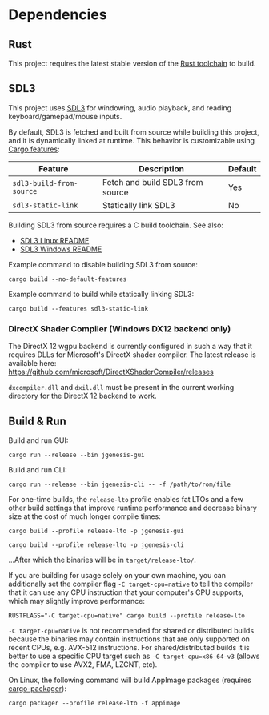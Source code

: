 # Dependencies

## Rust

This project requires the latest stable version of the [Rust toolchain](https://doc.rust-lang.org/book/ch01-01-installation.html) to build.

## SDL3

This project uses [SDL3](https://www.libsdl.org/) for windowing, audio playback, and reading keyboard/gamepad/mouse inputs.

By default, SDL3 is fetched and built from source while building this project, and it is dynamically linked at runtime.
This behavior is customizable using [Cargo features](https://doc.rust-lang.org/cargo/reference/features.html):

| Feature                  | Description                      | Default |
|--------------------------|----------------------------------|---------|
| `sdl3-build-from-source` | Fetch and build SDL3 from source | Yes     |
| `sdl3-static-link`       | Statically link SDL3             | No      |

Building SDL3 from source requires a C build toolchain. See also:
* [SDL3 Linux README](https://github.com/libsdl-org/SDL/blob/main/docs/README-linux.md)
* [SDL3 Windows README](https://github.com/libsdl-org/SDL/blob/main/docs/README-windows.md)

Example command to disable building SDL3 from source:

```shell
cargo build --no-default-features
```

Example command to build while statically linking SDL3:

```shell
cargo build --features sdl3-static-link
```

### DirectX Shader Compiler (Windows DX12 backend only)

The DirectX 12 wgpu backend is currently configured in such a way that it requires DLLs for Microsoft's DirectX shader compiler. The latest release is available here: <https://github.com/microsoft/DirectXShaderCompiler/releases>

`dxcompiler.dll` and `dxil.dll` must be present in the current working directory for the DirectX 12 backend to work.

## Build & Run

Build and run GUI:

```shell
cargo run --release --bin jgenesis-gui
```

Build and run CLI:

```shell
cargo run --release --bin jgenesis-cli -- -f /path/to/rom/file
```

For one-time builds, the `release-lto` profile enables fat LTOs and a few other build settings that improve runtime performance and decrease binary size at the cost of much longer compile times:

```shell
cargo build --profile release-lto -p jgenesis-gui
```

```shell
cargo build --profile release-lto -p jgenesis-cli
```

...After which the binaries will be in `target/release-lto/`.

If you are building for usage solely on your own machine, you can additionally set the compiler flag `-C target-cpu=native` to tell the compiler that it can use any CPU instruction that your computer's CPU supports, which may slightly improve performance:

```shell
RUSTFLAGS="-C target-cpu=native" cargo build --profile release-lto
```

`-C target-cpu=native` is not recommended for shared or distributed builds because the binaries may contain instructions that are only supported on recent CPUs, e.g. AVX-512 instructions. For shared/distributed builds it is better to use a specific CPU target such as `-C target-cpu=x86-64-v3` (allows the compiler to use AVX2, FMA, LZCNT, etc).

On Linux, the following command will build AppImage packages (requires [cargo-packager](https://github.com/crabnebula-dev/cargo-packager)):

```shell
cargo packager --profile release-lto -f appimage
```
